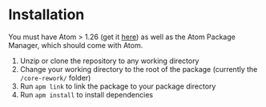 # Installation

You must have Atom > 1.26 (get it [here](https://atom.io/beta)) as well as the Atom Package Manager, which should come with Atom.

1. Unzip or clone the repository to any working directory
1. Change your working directory to the root of the package (currently the `/core-rework/` folder)
1. Run `apm link` to link the package to your package directory
1. Run `apm install` to install dependencies
